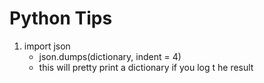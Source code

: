 # Python Tips
1. import json
    * json.dumps(dictionary, indent = 4)
    * this will pretty print a dictionary if you log t he result
